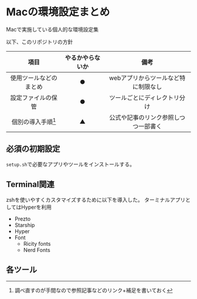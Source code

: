 # Macの環境設定まとめ

Macで実施している個人的な環境設定集

以下、このリポジトリの方針

| 項目 | やるかやらないか | 備考 |
|:-:|:-:|:-:|
|使用ツールなどのまとめ| ● | webアプリからツールなど特に制限なし |
|設定ファイルの保管| ● | ツールごとにディレクトリ分け |
| 個別の導入手順[^1] | ▲ | 公式や記事のリンク参照しつつ一部書く |

[^1]: 調べ直すのが手間なので参照記事などのリンク+補足を書いておく

## 必須の初期設定

`setup.sh`で必要なアプリやツールをインストールする。

## Terminal関連

zshを使いやすくカスタマイズするために以下を導入した。
ターミナルアプリとしてはHyperを利用

- Prezto
- Starship
- Hyper
- Font
  - Ricity fonts
  - Nerd Fonts

## 各ツール
